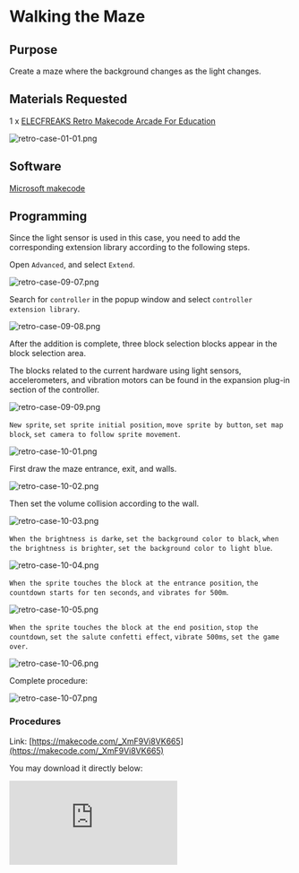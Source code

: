 ﻿# Walking the Maze

## Purpose

Create a maze where the background changes as the light changes.

## Materials Requested

1 x  [ELECFREAKS Retro Makecode Arcade For Education](https://item.taobao.com/item.htm?spm=a1z10.5-c-s.w4002-18602834185.82.51a95ccfE1IJt1&id=644090757603)

![retro-case-01-01.png](https://wiki-media-ef.oss-cn-hongkong.aliyuncs.com/i18n/en/docusaurus-plugin-content-docs/current/retroarcade/images/retro-case-01-01.png)

## Software

[Microsoft makecode](https://arcade.makecode.com/)

## Programming

Since the light sensor is used in this case, you need to add the corresponding extension library according to the following steps.

Open `Advanced`, and select `Extend`.

![retro-case-09-07.png](https://wiki-media-ef.oss-cn-hongkong.aliyuncs.com/i18n/en/docusaurus-plugin-content-docs/current/retroarcade/images/retro-case-09-07.png)

Search for `controller` in the popup window and select `controller extension library`.

![retro-case-09-08.png](https://wiki-media-ef.oss-cn-hongkong.aliyuncs.com/i18n/en/docusaurus-plugin-content-docs/current/retroarcade/images/retro-case-09-08.png)

After the addition is complete, three block selection blocks appear in the block selection area.

The blocks related to the current hardware using light sensors, accelerometers, and vibration motors can be found in the expansion plug-in section of the controller.

![retro-case-09-09.png](https://wiki-media-ef.oss-cn-hongkong.aliyuncs.com/i18n/en/docusaurus-plugin-content-docs/current/retroarcade/images/retro-case-09-09.png)

`New sprite`, `set sprite initial position`, `move sprite by button`, `set map block`, `set camera to follow sprite movement`.

![retro-case-10-01.png](https://wiki-media-ef.oss-cn-hongkong.aliyuncs.com/i18n/en/docusaurus-plugin-content-docs/current/retroarcade/images/retro-case-10-01.png)

First draw the maze entrance, exit, and walls.

![retro-case-10-02.png](https://wiki-media-ef.oss-cn-hongkong.aliyuncs.com/i18n/en/docusaurus-plugin-content-docs/current/retroarcade/images/retro-case-10-02.png)

Then set the volume collision according to the wall.

![retro-case-10-03.png](https://wiki-media-ef.oss-cn-hongkong.aliyuncs.com/i18n/en/docusaurus-plugin-content-docs/current/retroarcade/images/retro-case-10-03.png)

`When the brightness is darke`, `set the background color to black`, `when the brightness is brighter`, `set the background color to light blue`.

![retro-case-10-04.png](https://wiki-media-ef.oss-cn-hongkong.aliyuncs.com/i18n/en/docusaurus-plugin-content-docs/current/retroarcade/images/retro-case-10-04.png)

`When the sprite touches the block at the entrance position`, `the countdown starts for ten seconds`, `and vibrates for 500m`.

![retro-case-10-05.png](https://wiki-media-ef.oss-cn-hongkong.aliyuncs.com/i18n/en/docusaurus-plugin-content-docs/current/retroarcade/images/retro-case-10-05.png)

`When the sprite touches the block at the end position`, `stop the countdown`, `set the salute confetti effect`, `vibrate 500ms`, `set the game over`.

![retro-case-10-06.png](https://wiki-media-ef.oss-cn-hongkong.aliyuncs.com/i18n/en/docusaurus-plugin-content-docs/current/retroarcade/images/retro-case-10-06.png)

Complete procedure:

![retro-case-10-07.png](https://wiki-media-ef.oss-cn-hongkong.aliyuncs.com/i18n/en/docusaurus-plugin-content-docs/current/retroarcade/images/retro-case-10-07.png)

### Procedures


Link: [https://makecode.com/_XmF9Vi8VK665](https://makecode.com/_XmF9Vi8VK665)

You may download it directly below:

<div
    style={{
        position: 'relative',
        paddingBottom: '60%',
        overflow: 'hidden',
    }}
>
    <iframe
        src="https://makecode.com/_XmF9Vi8VK665"
        frameborder="0"
        sandbox="allow-popups allow-forms allow-scripts allow-same-origin"
        style={{
            position: 'absolute',
            width: '100%',
            height: '100%',
        }}
    />
</div>



## Program Download

Please see the documentation for the program download: [Program Download Method](http://wiki.elecfreaks.com/en/retroarcade/program-download-method)

## Conclusion

Elf from the entrance to the map will start the countdown, when the countdown has not yet reached the end of the game is over, before the end of the countdown to the end of the game victory, the background color will automatically change according to the ambient light brightness, when the brightness is dark, the background color is black, when the brightness is bright, the background color is light blue.
